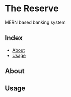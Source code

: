 # The Reserve

MERN based banking system

## Index

- [About](#about)
- [Usage](#usage)

## About

## Usage


